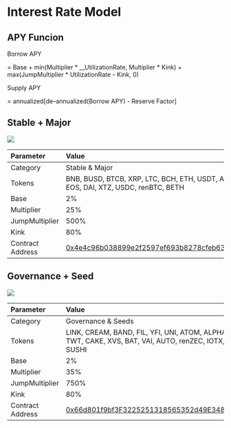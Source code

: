 # Interest Rate Model

## APY Funcion

Borrow APY

= Base + min\(Multiplier \* __UtilizationRate, Multiplier \* Kink\) + max\(JumpMultiplier \* UtilizationRate - Kink, 0\)



Supply APY

= annualized\[de–annualized\(Borrow APY\) - Reserve Factor\]

## Stable + Major

![](https://i.imgur.com/5aoSePr.png)

| Parameter | Value |
| :--- | :--- |
| Category | Stable & Major |
| Tokens | BNB, BUSD, BTCB, XRP, LTC, BCH, ETH, USDT, ADA, EOS, DAI, XTZ, USDC, renBTC, BETH |
| Base | 2% |
| Multiplier | 25% |
| JumpMultiplier | 500% |
| Kink | 80% |
| Contract Address | [0x4e4c96b038899e2f2597ef693b8278cfeb63e7db](https://bscscan.com/address/0x4e4c96b038899e2f2597ef693b8278cfeb63e7db) |

## Governance + Seed

![](https://i.imgur.com/Fg4vOj7.png)

| Parameter | Value |
| :--- | :--- |
| Category | Governance & Seeds |
| Tokens | LINK, CREAM, BAND, FIL, YFI, UNI, ATOM, ALPHA, TWT, CAKE, XVS, BAT, VAI, AUTO, renZEC, IOTX, SXP, SUSHI |
| Base | 2% |
| Multiplier | 35% |
| JumpMultiplier | 750% |
| Kink | 80% |
| Contract Address | [0x66d801f9bf3F3225251318565352d49E348aEB6d](https://bscscan.com/address/0x66d801f9bf3F3225251318565352d49E348aEB6d) |

